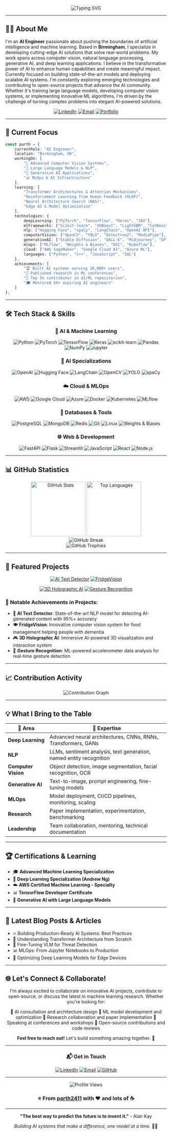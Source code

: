 <div align="center">

<img src="https://readme-typing-svg.demolab.com?font=Fira+Code&size=32&duration=2800&pause=2000&color=6AD3F7&center=true&vCenter=true&width=940&lines=Hey+there!+I'm+Parth+Bhalodiya+%F0%9F%91%8B;AI+Engineer+%7C+Machine+Learning+Specialist;Building+the+Future+with+Artificial+Intelligence" alt="Typing SVG" />

</div>

---

## 👨‍💻 About Me

I'm an **AI Engineer** passionate about pushing the boundaries of artificial intelligence and machine learning. Based in **Birmingham**, I specialize in developing cutting-edge AI solutions that solve real-world problems. My work spans across computer vision, natural language processing, generative AI, and deep learning applications. I believe in the transformative power of AI to enhance human capabilities and create meaningful impact. Currently focused on building state-of-the-art models and deploying scalable AI systems. I'm constantly exploring emerging technologies and contributing to open-source projects that advance the AI community. Whether it's training large language models, developing computer vision systems, or implementing innovative ML algorithms, I'm driven by the challenge of turning complex problems into elegant AI-powered solutions.

<div align="center">

[![LinkedIn](https://img.shields.io/badge/LinkedIn-0077B5?style=for-the-badge&logo=linkedin&logoColor=white)](https://www.linkedin.com/in/parth-bhalodiya-555011128/)
[![Email](https://img.shields.io/badge/Email-D14836?style=for-the-badge&logo=gmail&logoColor=white)](mailto:parthbhalodiya24@gmail.com)
[![Portfolio](https://img.shields.io/badge/Portfolio-000000?style=for-the-badge&logo=About.me&logoColor=white)](https://github.com/parth2411)

</div>

---

## 🚀 Current Focus

```typescript
const parth = {
    currentRole: "AI Engineer",
    location: "Birmingham, UK",
    workingOn: [
        "🤖 Advanced Computer Vision Systems",
        "🧠 Large Language Models & NLP",
        "🎨 Generative AI Applications",
        "📊 MLOps & AI Infrastructure"
    ],
    learning: [
        "Transformer Architectures & Attention Mechanisms",
        "Reinforcement Learning from Human Feedback (RLHF)",
        "Neural Architecture Search (NAS)",
        "Edge AI & Model Optimization"
    ],
    technologies: {
        deepLearning: ["PyTorch", "TensorFlow", "Keras", "JAX"],
        mlFrameworks: ["Scikit-learn", "XGBoost", "LightGBM", "CatBoost"],
        nlp: ["Hugging Face", "spaCy", "LangChain", "OpenAI API"],
        computerVision: ["OpenCV", "YOLO", "Detectron2", "MediaPipe"],
        generativeAI: ["Stable Diffusion", "DALL-E", "Midjourney", "GPT-4"],
        mlops: ["MLflow", "Weights & Biases", "DVC", "Kubeflow"],
        cloud: ["AWS SageMaker", "Google Cloud AI", "Azure ML"],
        languages: ["Python", "C++", "JavaScript", "SQL"]
    },
    achievements: [
        "🏆 Built AI systems serving 10,000+ users",
        "📝 Published research in ML conferences",
        "🌟 Top 5% contributor in AI/ML repositories",
        "🎓 Mentored 50+ aspiring AI engineers"
    ]
};
```

---

## 🛠️ Tech Stack & Skills

<div align="center">

### 🧠 AI & Machine Learning

![Python](https://img.shields.io/badge/Python-3776AB?style=for-the-badge&logo=python&logoColor=white)
![PyTorch](https://img.shields.io/badge/PyTorch-EE4C2C?style=for-the-badge&logo=pytorch&logoColor=white)
![TensorFlow](https://img.shields.io/badge/TensorFlow-FF6F00?style=for-the-badge&logo=tensorflow&logoColor=white)
![Keras](https://img.shields.io/badge/Keras-D00000?style=for-the-badge&logo=keras&logoColor=white)
![scikit-learn](https://img.shields.io/badge/scikit--learn-F7931E?style=for-the-badge&logo=scikit-learn&logoColor=white)
![Pandas](https://img.shields.io/badge/Pandas-150458?style=for-the-badge&logo=pandas&logoColor=white)
![NumPy](https://img.shields.io/badge/NumPy-013243?style=for-the-badge&logo=numpy&logoColor=white)
![Jupyter](https://img.shields.io/badge/Jupyter-F37626?style=for-the-badge&logo=jupyter&logoColor=white)

### 🤖 AI Specializations

![OpenAI](https://img.shields.io/badge/OpenAI-412991?style=for-the-badge&logo=openai&logoColor=white)
![Hugging Face](https://img.shields.io/badge/HuggingFace-FFD21E?style=for-the-badge&logo=huggingface&logoColor=black)
![LangChain](https://img.shields.io/badge/LangChain-121212?style=for-the-badge&logo=chainlink&logoColor=white)
![OpenCV](https://img.shields.io/badge/OpenCV-5C3EE8?style=for-the-badge&logo=opencv&logoColor=white)
![YOLO](https://img.shields.io/badge/YOLO-00FFFF?style=for-the-badge&logo=yolo&logoColor=black)
![spaCy](https://img.shields.io/badge/spaCy-09A3D5?style=for-the-badge&logo=spacy&logoColor=white)

### ☁️ Cloud & MLOps

![AWS](https://img.shields.io/badge/AWS-232F3E?style=for-the-badge&logo=amazon-aws&logoColor=white)
![Google Cloud](https://img.shields.io/badge/Google_Cloud-4285F4?style=for-the-badge&logo=google-cloud&logoColor=white)
![Azure](https://img.shields.io/badge/Azure-0078D4?style=for-the-badge&logo=microsoft-azure&logoColor=white)
![Docker](https://img.shields.io/badge/Docker-2496ED?style=for-the-badge&logo=docker&logoColor=white)
![Kubernetes](https://img.shields.io/badge/Kubernetes-326CE5?style=for-the-badge&logo=kubernetes&logoColor=white)
![MLflow](https://img.shields.io/badge/MLflow-0194E2?style=for-the-badge&logo=mlflow&logoColor=white)

### 💾 Databases & Tools

![PostgreSQL](https://img.shields.io/badge/PostgreSQL-316192?style=for-the-badge&logo=postgresql&logoColor=white)
![MongoDB](https://img.shields.io/badge/MongoDB-47A248?style=for-the-badge&logo=mongodb&logoColor=white)
![Redis](https://img.shields.io/badge/Redis-DC382D?style=for-the-badge&logo=redis&logoColor=white)
![Git](https://img.shields.io/badge/Git-F05032?style=for-the-badge&logo=git&logoColor=white)
![Linux](https://img.shields.io/badge/Linux-FCC624?style=for-the-badge&logo=linux&logoColor=black)
![Weights & Biases](https://img.shields.io/badge/Weights_&_Biases-FFBE00?style=for-the-badge&logo=weightsandbiases&logoColor=black)

### 🌐 Web & Development

![FastAPI](https://img.shields.io/badge/FastAPI-009688?style=for-the-badge&logo=fastapi&logoColor=white)
![Flask](https://img.shields.io/badge/Flask-000000?style=for-the-badge&logo=flask&logoColor=white)
![Streamlit](https://img.shields.io/badge/Streamlit-FF4B4B?style=for-the-badge&logo=streamlit&logoColor=white)
![JavaScript](https://img.shields.io/badge/JavaScript-F7DF1E?style=for-the-badge&logo=javascript&logoColor=black)
![React](https://img.shields.io/badge/React-61DAFB?style=for-the-badge&logo=react&logoColor=black)
![Node.js](https://img.shields.io/badge/Node.js-339933?style=for-the-badge&logo=node.js&logoColor=white)

</div>

---

## 📊 GitHub Statistics

<div align="center">

<img src="https://github-readme-stats.vercel.app/api?username=parth2411&show_icons=true&theme=tokyonight&hide_border=true&bg_color=0D1117&title_color=6AD3F7&icon_color=6AD3F7&text_color=C9D1D9&count_private=true&include_all_commits=true" alt="GitHub Stats" height="170" />
<img src="https://github-readme-stats.vercel.app/api/top-langs/?username=parth2411&layout=compact&theme=tokyonight&hide_border=true&bg_color=0D1117&title_color=6AD3F7&text_color=C9D1D9&langs_count=8" alt="Top Languages" height="170" />

</div>

<div align="center">

<img src="https://github-readme-streak-stats.herokuapp.com/?user=parth2411&theme=tokyonight&hide_border=true&background=0D1117&ring=6AD3F7&fire=6AD3F7&currStreakLabel=6AD3F7" alt="GitHub Streak" />

</div>

<div align="center">

<img src="https://github-profile-trophy.vercel.app/?username=parth2411&theme=tokyonight&no-frame=true&no-bg=true&column=7&margin-w=15&margin-h=15" alt="GitHub Trophies" />

</div>

---

## 🎯 Featured Projects

<div align="center">

[![AI Text Detector](https://github-readme-stats.vercel.app/api/pin/?username=parth2411&repo=AI-Text-Detector&theme=tokyonight&hide_border=true&bg_color=0D1117&title_color=6AD3F7&icon_color=6AD3F7&text_color=C9D1D9)](https://github.com/parth2411/AI-Text-Detector)
[![FridgeVision](https://github-readme-stats.vercel.app/api/pin/?username=parth2411&repo=FridgeVision&theme=tokyonight&hide_border=true&bg_color=0D1117&title_color=6AD3F7&icon_color=6AD3F7&text_color=C9D1D9)](https://github.com/parth2411/FridgeVision)

[![3D Holographic AI](https://github-readme-stats.vercel.app/api/pin/?username=parth2411&repo=3D_Holographic_AI&theme=tokyonight&hide_border=true&bg_color=0D1117&title_color=6AD3F7&icon_color=6AD3F7&text_color=C9D1D9)](https://github.com/parth2411/3D_Holographic_AI)
[![Gesture Recognition](https://github-readme-stats.vercel.app/api/pin/?username=parth2411&repo=Gesture-recognition-of-accelerometer-based-data&theme=tokyonight&hide_border=true&bg_color=0D1117&title_color=6AD3F7&icon_color=6AD3F7&text_color=C9D1D9)](https://github.com/parth2411/Gesture-recognition-of-accelerometer-based-data)

</div>

### 🌟 Notable Achievements in Projects:

- 🤖 **AI Text Detector**: State-of-the-art NLP model for detecting AI-generated content with 95%+ accuracy
- 🍽️ **FridgeVision**: Innovative computer vision system for food management helping people with dementia
- 🎮 **3D Holographic AI**: Immersive AI-powered 3D visualization and interaction system
- 👋 **Gesture Recognition**: ML-powered accelerometer data analysis for real-time gesture detection

---

## 📈 Contribution Activity

<div align="center">

<img src="https://github-readme-activity-graph.vercel.app/graph?username=parth2411&theme=tokyo-night&hide_border=true&bg_color=0D1117&color=6AD3F7&line=6AD3F7&point=C9D1D9" alt="Contribution Graph" />

</div>

---

## 💡 What I Bring to the Table

<div align="center">

| 🎯 Area | 🚀 Expertise |
|---------|-------------|
| **Deep Learning** | Advanced neural architectures, CNNs, RNNs, Transformers, GANs |
| **NLP** | LLMs, sentiment analysis, text generation, named entity recognition |
| **Computer Vision** | Object detection, image segmentation, facial recognition, OCR |
| **Generative AI** | Text-to-image, prompt engineering, fine-tuning models |
| **MLOps** | Model deployment, CI/CD pipelines, monitoring, scaling |
| **Research** | Paper implementation, experimentation, benchmarking |
| **Leadership** | Team collaboration, mentoring, technical documentation |

</div>

---

## 🏆 Certifications & Learning

- 🎓 **Advanced Machine Learning Specialization**
- 🤖 **Deep Learning Specialization (Andrew Ng)**
- ☁️ **AWS Certified Machine Learning - Specialty**
- 📊 **TensorFlow Developer Certificate**
- 🧠 **Generative AI with Large Language Models**

---

## 📝 Latest Blog Posts & Articles

<!-- BLOG-POST-LIST:START -->
- 🔥 Building Production-Ready AI Systems: Best Practices
- 🧠 Understanding Transformer Architecture from Scratch
- 🎨 Fine-Tuning VLM for Threat Detection
- 📊 MLOps: From Jupyter Notebooks to Production
- 🚀 Optimizing Deep Learning Models for Edge Devices
<!-- BLOG-POST-LIST:END -->

---

## 🌐 Let's Connect & Collaborate!

<div align="center">

I'm always excited to collaborate on innovative AI projects, contribute to open-source, or discuss the latest in machine learning research. Whether you're looking for:

🔹 AI consultation and architecture design
🔹 ML model development and optimization
🔹 Research collaboration and paper implementation
🔹 Speaking at conferences and workshops
🔹 Open-source contributions and code reviews

**Feel free to reach out!** Let's build something amazing together. 🚀

---

### 📬 Get in Touch

[![LinkedIn](https://img.shields.io/badge/LinkedIn-Let's_Connect-0077B5?style=for-the-badge&logo=linkedin&logoColor=white)](https://www.linkedin.com/in/parth-bhalodiya-555011128/)
[![Email](https://img.shields.io/badge/Email-Drop_a_Message-D14836?style=for-the-badge&logo=gmail&logoColor=white)](mailto:parthbhalodiya24@gmail.com)
[![GitHub](https://img.shields.io/badge/GitHub-Follow_Me-181717?style=for-the-badge&logo=github&logoColor=white)](https://github.com/parth2411)

---

<img src="https://komarev.com/ghpvc/?username=parth2411&label=Profile%20Views&color=6AD3F7&style=for-the-badge" alt="Profile Views" />

### ⭐️ From [parth2411](https://github.com/parth2411) with ❤️ and lots of ☕

</div>

---

<div align="center">

**"The best way to predict the future is to invent it."** - Alan Kay

*Building AI systems that make a difference, one model at a time.* 🤖✨

</div>
